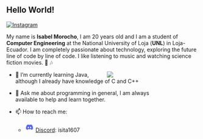 ## Hello World!

[![Instagram](https://img.shields.io/badge/-Instagram-c13584?style=flat&labelColor=c13584&logo=instagram&logoColor=white)](https://www.instagram.com/isa_kat07/)

My name is **Isabel Morocho**, I am 20 years old and I am a student of **Computer Engineering** at the National University of Loja (**UNL**) in Loja-Ecuador.
I am completely passionate about technology, exploring the future line of code by line of code. I like listening to music and watching science fiction movies. :heartbeat: :notes: 

<img align= "right" width= "240" src= "https://pa1.narvii.com/6580/8098c6e9207376889eeb0532d9f5a0723c4d73f5_hq.gif"/>


- 🌱 I’m currently learning Java, although I already have knowledge of C and C++

- 💬 Ask me about programming in general, I am always <br> available to help and learn together.

- 📫 How to reach me: 
   - <a><img height="25" src="https://raw.githubusercontent.com/github/explore/80688e429a7d4ef2fca1e82350fe8e3517d3494d/topics/discord/discord.png"> [Discord](https://discord.com/): isita1607 </a>


